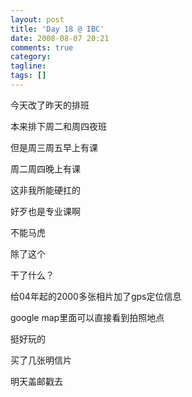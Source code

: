 ```yaml
---
layout: post
title: 'Day 18 @ IBC'
date: 2008-08-07 20:21
comments: true
category: 
tagline: 
tags: []
---
```

    

今天改了昨天的排班

本来排下周二和周四夜班

但是周三周五早上有课

周二周四晚上有课

这非我所能硬扛的

好歹也是专业课啊

不能马虎

除了这个

干了什么？

给04年起的2000多张相片加了gps定位信息

google map里面可以直接看到拍照地点

挺好玩的

买了几张明信片

明天盖邮戳去
